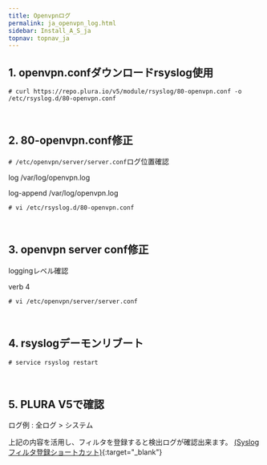 ```yaml
---
title: Openvpnログ
permalink: ja_openvpn_log.html
sidebar: Install_A_S_ja
topnav: topnav_ja
---
```


## 1. openvpn.confダウンロードrsyslog使用

`# curl https://repo.plura.io/v5/module/rsyslog/80-openvpn.conf -o /etc/rsyslog.d/80-openvpn.conf`

<br />

## 2. 80-openvpn.conf修正

`# /etc/openvpn/server/server.conf`ログ位置確認

log /var/log/openvpn.log

log-append /var/log/openvpn.log

`# vi /etc/rsyslog.d/80-openvpn.conf`

<br />

## 3. openvpn server conf修正

loggingレベル確認

verb 4

`# vi /etc/openvpn/server/server.conf`

<br />

## 4. rsyslogデーモンリブート

`# service rsyslog restart`

<br />

## 5. PLURA V5で確認

ログ例 : 全ログ > システム

<!-- [![image](/docs/images/Ins_G/openvpn/1.png){: width="800" }](/docs/images/Ins_G/openvpn/1.png){:target="_blank"} -->

上記の内容を活用し、フィルタを登録すると検出ログが確認出来ます。
[(Syslogフィルタ登録ショートカット)](https://qubitsec.github.io/ja_f_regi_syslog.html){:target="_blank"}